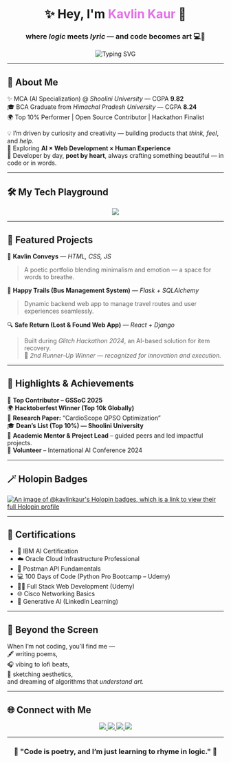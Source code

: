 <h1 align="center">✨ Hey, I'm <span style="color:#E272E5;">Kavlin Kaur</span> 🌸</h1>
<h3 align="center">where <i>logic</i> meets <i>lyric</i> — and code becomes art 💻🎨</h3>

<p align="center">
  <img src="https://readme-typing-svg.herokuapp.com?font=Poppins&weight=600&size=22&pause=1000&color=E272E5&center=true&vCenter=true&width=600&height=80&lines=AI+Learner+%7C+Full+Stack+Creator;Open+Source+Contributor+%7C+Dream+Builder;Turning+Ideas+into+Experiences+%F0%9F%92%BB" alt="Typing SVG" />
</p>

---

## 🌷 About Me  
✨ MCA (AI Specialization) @ *Shoolini University* — CGPA **9.82**  
🎓 BCA Graduate from *Himachal Pradesh University* — CGPA **8.24**  
🌍 Top 10% Performer | Open Source Contributor | Hackathon Finalist  

💡 I’m driven by curiosity and creativity — building products that *think*, *feel*, and *help.*  
🧠 Exploring **AI × Web Development × Human Experience**  
🎨 Developer by day, **poet by heart**, always crafting something beautiful — in code or in words.  

---

## 🛠️ My Tech Playground  
<p align="center">
  <img src="https://skillicons.dev/icons?i=python,react,flask,tailwind,bootstrap,mysql,html,css,js,git,github,postman,vscode&theme=light" />
</p>

---

## 🚀 Featured Projects  

💫 **Kavlin Conveys** — *HTML, CSS, JS*  
> A poetic portfolio blending minimalism and emotion — a space for words to breathe.  

🚌 **Happy Trails (Bus Management System)** — *Flask + SQLAlchemy*  
> Dynamic backend web app to manage travel routes and user experiences seamlessly.  

🔍 **Safe Return (Lost & Found Web App)** — *React + Django*  
> Built during *Glitch Hackathon 2024*, an AI-based solution for item recovery.  
> 🥈 *2nd Runner-Up Winner — recognized for innovation and execution.*

---

## 🌸 Highlights & Achievements  
🏅 **Top Contributor – GSSoC 2025**  
🌍 **Hacktoberfest Winner (Top 10k Globally)**  
🧠 **Research Paper:** “CardioScope QPSO Optimization”  
🎓 **Dean’s List (Top 10%) — Shoolini University**  
🧩 **Academic Mentor & Project Lead** – guided peers and led impactful projects.  
💬 **Volunteer** – International AI Conference 2024  

---

## 🪄 Holopin Badges  
[![An image of @kavlinkaur's Holopin badges, which is a link to view their full Holopin profile](https://holopin.me/kavlinkaur)](https://holopin.io/@kavlinkaur)

---

## 📜 Certifications  
- 🧠 IBM AI Certification  
- ☁️ Oracle Cloud Infrastructure Professional  
- 🔧 Postman API Fundamentals  
- 💻 100 Days of Code (Python Pro Bootcamp – Udemy)  
- 🧑‍💻 Full Stack Web Development (Udemy)  
- 🌐 Cisco Networking Basics  
- 🤖 Generative AI (LinkedIn Learning)

---

## 💖 Beyond the Screen  
When I’m not coding, you’ll find me —  
🖋 writing poems,  
🎧 vibing to lofi beats,  
🌸 sketching aesthetics,  
and dreaming of algorithms that *understand art.*

---

## 🌐 Connect with Me  

<p align="center">
  <a href="https://www.linkedin.com/in/kavlin-kaur">
    <img src="https://img.shields.io/badge/-LinkedIn-0077B5?style=for-the-badge&logo=linkedin&logoColor=white" />
  </a>
  <a href="mailto:kavlinkaur2907@gmail.com">
    <img src="https://img.shields.io/badge/-Email-D14836?style=for-the-badge&logo=gmail&logoColor=white" />
  </a>
  <a href="https://instagram.com/k_kavlin">
    <img src="https://img.shields.io/badge/-Instagram-E4405F?style=for-the-badge&logo=instagram&logoColor=white" />
  </a>
  <a href="https://github.com/Kavlin-Kaur">
    <img src="https://img.shields.io/badge/-GitHub-181717?style=for-the-badge&logo=github&logoColor=white" />
  </a>
</p>

---

<h3 align="center">🧠 "Code is poetry, and I’m just learning to rhyme in logic." 💫</h3>
